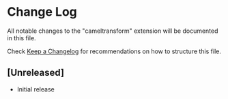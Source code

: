 # Change Log

All notable changes to the "cameltransform" extension will be documented in this file.

Check [Keep a Changelog](http://keepachangelog.com/) for recommendations on how to structure this file.

## [Unreleased]

- Initial release
